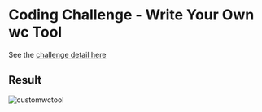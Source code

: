# Coding Challenge - Write Your Own wc Tool

See the [challenge detail here](https://codingchallenges.fyi/challenges/challenge-wc)


## Result
![customwctool](https://github.com/LanguageXange/custom-wc/assets/23568340/f4bdd1f8-f1ff-4660-8e29-6b30bb4c1a80)
